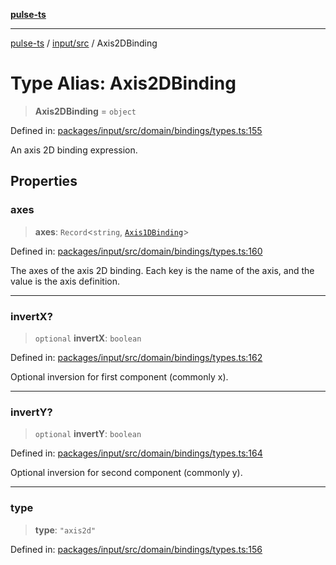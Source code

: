 [**pulse-ts**](../../../README.md)

***

[pulse-ts](../../../README.md) / [input/src](../README.md) / Axis2DBinding

# Type Alias: Axis2DBinding

> **Axis2DBinding** = `object`

Defined in: [packages/input/src/domain/bindings/types.ts:155](https://github.com/jlehett/pulse-ts/blob/a2a18767041a6b69ca4c5f6131d2de266097750e/packages/input/src/domain/bindings/types.ts#L155)

An axis 2D binding expression.

## Properties

### axes

> **axes**: `Record`\<`string`, [`Axis1DBinding`](Axis1DBinding.md)\>

Defined in: [packages/input/src/domain/bindings/types.ts:160](https://github.com/jlehett/pulse-ts/blob/a2a18767041a6b69ca4c5f6131d2de266097750e/packages/input/src/domain/bindings/types.ts#L160)

The axes of the axis 2D binding. Each key is the name of the axis, and the value is the axis definition.

***

### invertX?

> `optional` **invertX**: `boolean`

Defined in: [packages/input/src/domain/bindings/types.ts:162](https://github.com/jlehett/pulse-ts/blob/a2a18767041a6b69ca4c5f6131d2de266097750e/packages/input/src/domain/bindings/types.ts#L162)

Optional inversion for first component (commonly x).

***

### invertY?

> `optional` **invertY**: `boolean`

Defined in: [packages/input/src/domain/bindings/types.ts:164](https://github.com/jlehett/pulse-ts/blob/a2a18767041a6b69ca4c5f6131d2de266097750e/packages/input/src/domain/bindings/types.ts#L164)

Optional inversion for second component (commonly y).

***

### type

> **type**: `"axis2d"`

Defined in: [packages/input/src/domain/bindings/types.ts:156](https://github.com/jlehett/pulse-ts/blob/a2a18767041a6b69ca4c5f6131d2de266097750e/packages/input/src/domain/bindings/types.ts#L156)
